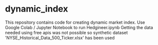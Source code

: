 # dynamic_index
This repository contains code for creating dynamic market index.
Use Google Colab / Jupyter Notebook to run Hedgineer.ipynb
Getting the data needed using free apis was not possible so synthetic dataset 'NYSE_Historical_Data_500_Ticker.xlsx' has been used
